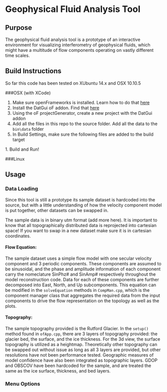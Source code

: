 # Geophysical Fluid Analysis Tool

## Purpose
The geophysical fluid analysis tool is a prototype of an interactive environment for visualizing interferometry of geophysical fluids, which might have a multitude of flow components operating on vastly different time scales.

## Build Instructions

So far this code has been tested on XUbuntu 14.x and OSX 10.10.5

###OSX (with XCode)

1. Make sure openFrameworks is installed. Learn how to do that [here](http://openframeworks.cc/download/)
1. Install the DatGui oF addon. Find that [here](https://github.com/braitsch/ofxDatGui)
1. Using the oF projectGenerator, create a new project with the DatGui addon
1. Add all the files in this repo to the source folder. Add all the data to the `bin\data` folder
1. In Build Settings, make sure the following files are added to the build target
 <insert pic of XCode build settings>
1. Build and Run!

###Linux

## Usage

### Data Loading
Since this tool is still a prototype its sample dataset is hardcoded into the source, but with a little understanding of how the velocity component model is put together, other datasets can be swapped in.

The sample data is in binary utm format (add more here). It is important to know that all topographically distributed data is reprojected into cartesian space! If you want to swap in a new dataset make sure it is in cartesian coordinates.

#### Flow Equation:
The sample dataset uses a simple flow model with one secular velocity component and 3 periodic components. These components are assumed to be sinusoidal, and the phase and amplitude information of each component carry the nomeclature SinPhz# and SinAmp# respectively throughout the model reconstruction code.  Data for each of these components are further decomposed into East, North, and Up subcomponents.
<insert latex of flow equation>
This equation can be modified in the `solveEquation` methods in `CompMan.cpp`, which is the component manager class that aggregates the required data from the input components to drive the flow representation on the topology as well as the plots.

#### Topography:
The sample topography provided is the Rutford Glacier. In the `setup()` method found in `ofApp.cpp`, there are 3 layers of topography provided: the glacier bed, the surface, and the ice thickness. 
<insert pic of ofApp setup topo>
For the 3d view, the surface topography is utilized as a heightmap. Theoretically other topography can be swapped out without issue as long as all 3 layers are provided, but other resolutions have not been performance tested. Geographic measures of model confidence have also been integrated as topographic layers. GDOP and OBSCOV have been hardcoded for the sample, and are treated the same as the ice surface, thickness, and bed layers.

### Menu Options


